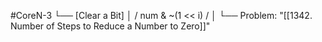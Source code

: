 #CoreN-3
└── [Clear a Bit]
    │   / num & ~(1 << i) /
    │
    └── Problem: "[[1342. Number of Steps to Reduce a Number to Zero]]"